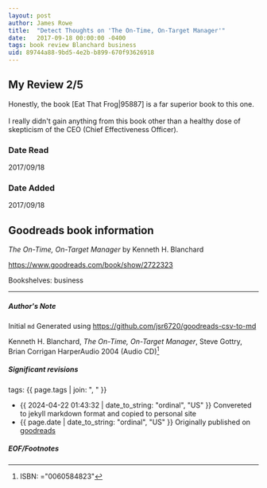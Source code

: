 ```yaml
---
layout: post
author: James Rowe
title:  "Detect Thoughts on 'The On-Time, On-Target Manager'"
date:   2017-09-18 00:00:00 -0400
tags: book review Blanchard business
uid: 89744a88-9bd5-4e2b-b899-670f93626918
---
```


<!-- highly dependent on how you personally use jekyll templates, and how you want this to show up -->
<!-- escape any jekyll keys with double brackets -->

## My Review 2/5

Honestly, the book [Eat That Frog|95887] is a far superior book to this one.<br/><br/>I really didn't gain anything from this book other than a healthy dose of skepticism of the CEO (Chief Effectiveness Officer).

### Date Read
2017/09/18

### Date Added
2017/09/18

## Goodreads book information

*The On-Time, On-Target Manager* by Kenneth H. Blanchard

https://www.goodreads.com/book/show/2722323

Bookshelves: business

---

##### Author's Note

Initial `md` Generated using https://github.com/jsr6720/goodreads-csv-to-md

Kenneth H. Blanchard, *The On-Time, On-Target Manager*, Steve Gottry, Brian Corrigan HarperAudio 2004 (Audio CD)[^1]

##### Significant revisions

tags: {{ page.tags | join: ", " }} <!-- todo move this somewhere -->

- {{ 2024-04-22 01:43:32 | date_to_string: "ordinal", "US" }} Convereted to jekyll markdown format and copied to personal site
- {{ page.date | date_to_string: "ordinal", "US" }} Originally published on [goodreads](https://www.goodreads.com)

##### EOF/Footnotes

[^1]: ISBN: ="0060584823"